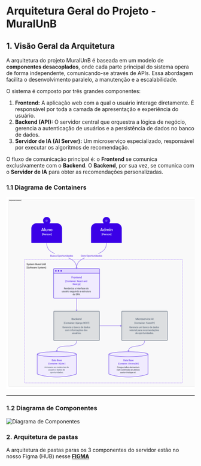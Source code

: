 # Arquitetura Geral do Projeto - MuralUnB

## 1. Visão Geral da Arquitetura

A arquitetura do projeto MuralUnB é baseada em um modelo de **componentes desacoplados**, onde cada parte principal do sistema opera de forma independente, comunicando-se através de APIs. Essa abordagem facilita o desenvolvimento paralelo, a manutenção e a escalabilidade.

O sistema é composto por três grandes componentes:

1.  **Frontend:** A aplicação web com a qual o usuário interage diretamente. É responsável por toda a camada de apresentação e experiência do usuário.
2.  **Backend (API):** O servidor central que orquestra a lógica de negócio, gerencia a autenticação de usuários e a persistência de dados no banco de dados.
3.  **Servidor de IA (AI Server):** Um microserviço especializado, responsável por executar os algoritmos de recomendação.

O fluxo de comunicação principal é: o **Frontend** se comunica exclusivamente com o **Backend**. O **Backend**, por sua vez, se comunica com o **Servidor de IA** para obter as recomendações personalizadas.

### 1.1 **Diagrama de Containers**

![Diagrama de Containers](../assets/images/Diagrama_containers.png)

---

### 1.2 **Diagrama de Componentes**

![Diagrama de Componentes](../assets/images/Diagrama_componentes.png)

### 2. Arquitetura de pastas

A arquitetura de pastas paras os 3 componentes do servidor estão no nosso Figma (HUB) nesse **[FIGMA](https://www.figma.com/board/S9uS0BvdNKOcX2gYhVtMDY/Mural-UnB-MDS?node-id=0-1&p=f&t=zPE9vrXMLYmNhGSM-0)**